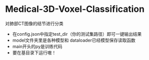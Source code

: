 # Medical-3D-Voxel-Classification
对肺部CT图像的结节进行分类
- 在config.json中指定test_dir（你的测试集路径）即可一键输出结果
- model文件夹里是各种模型和 dataloader已经模型保存读取函数
- main开头的py是训练代码
- 要在基目录下运行嗷！